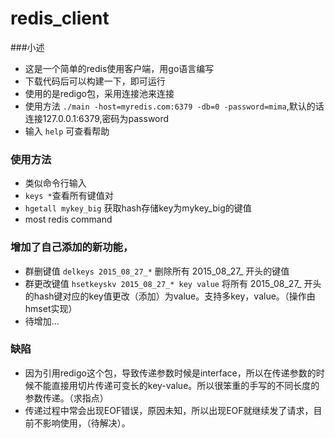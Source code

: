 # redis_client

###小述
* 这是一个简单的redis使用客户端，用go语言编写
* 下载代码后可以构建一下，即可运行
* 使用的是redigo包，采用连接池来连接
* 使用方法 `./main -host=myredis.com:6379 -db=0 -password=mima`,默认的话连接127.0.0.1:6379,密码为password
* 输入 `help` 可查看帮助

### 使用方法
 
* 类似命令行输入 
* `keys *`查看所有键值对
* `hgetall mykey_big` 获取hash存储key为mykey_big的键值
* most redis command
 

### 增加了自己添加的新功能，
* 群删键值 `delkeys 2015_08_27_*` 删除所有 2015_08_27_ 开头的键值
* 群更改键值 `hsetkeyskv 2015_08_27_* key value` 将所有 2015_08_27_ 开头的hash键对应的key值更改（添加）为value。支持多key，value。（操作由hmset实现）
* 待增加...


### 缺陷
* 因为引用redigo这个包，导致传递参数时候是interface，所以在传递参数的时候不能直接用切片传递可变长的key-value。所以很笨重的手写的不同长度的参数传递。（求指点）
* 传递过程中常会出现EOF错误，原因未知，所以出现EOF就继续发了请求，目前不影响使用，（待解决）。
